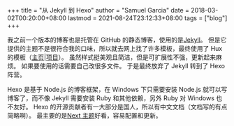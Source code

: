 +++
title = "从 Jekyll 到 Hexo"
author = "Samuel Garcia"
date = 2018-03-02T00:20:00+08:00
lastmod = 2021-08-24T23:12:33+08:00
tags = ["blog"]
+++

我之前一个版本的博客也是托管在 GitHub 的静态博客，使用的是[Jekyll](https://www.jekyll.com.cn/)。
但是它提供的主题不是很符合我的口味，所以就去网上找了许多模板，最终使用了 Hux 的模板（[主页](http://huangxuan.me/)|[项目](https://github.com/Huxpro/huxpro.github.io)）。
虽然样式挺美观且简洁，但是可扩展性不强，更新起来麻烦。
如果要使用的话需要自己改很多文件。
于是最终放弃了 Jekyll 转到了 Hexo 阵营。

Hexo 是基于 Node.js 的博客框架，在 Windows 下只需要安装 Node.js 就可以写博客了，而不像 Jekyll 需要安装 Ruby 和其他依赖，另外 Ruby 对 Windows 也不友好。
Hexo 的开源贡献者有一大部分是国人，所以有中文文档（文档写的有点简略啊）。
最主要的是[Next 主题](http://theme-next.iissnan.com/)好看，容易配置和更新。
